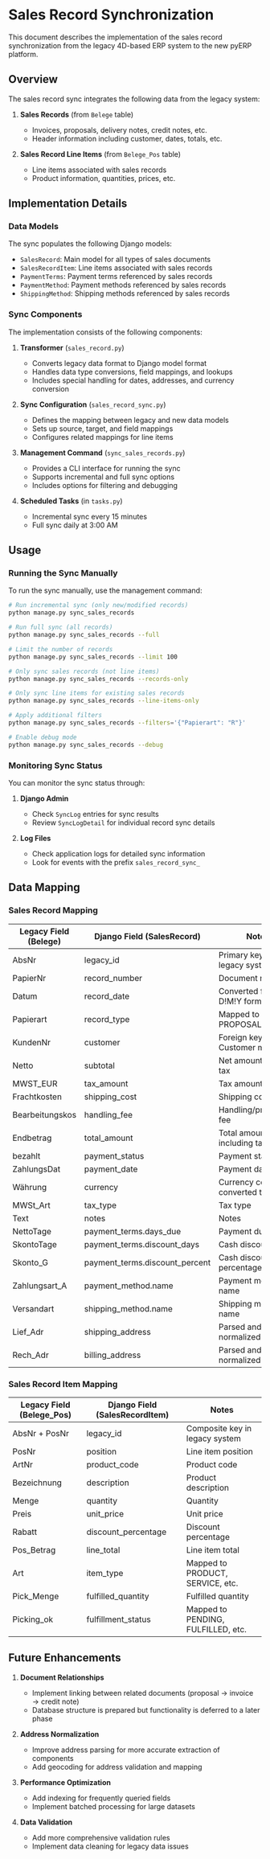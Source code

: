 # Sales Record Synchronization

This document describes the implementation of the sales record synchronization from the legacy 4D-based ERP system to the new pyERP platform.

## Overview

The sales record sync integrates the following data from the legacy system:

1. **Sales Records** (from `Belege` table)
   - Invoices, proposals, delivery notes, credit notes, etc.
   - Header information including customer, dates, totals, etc.

2. **Sales Record Line Items** (from `Belege_Pos` table)
   - Line items associated with sales records
   - Product information, quantities, prices, etc.

## Implementation Details

### Data Models

The sync populates the following Django models:

- `SalesRecord`: Main model for all types of sales documents
- `SalesRecordItem`: Line items associated with sales records
- `PaymentTerms`: Payment terms referenced by sales records
- `PaymentMethod`: Payment methods referenced by sales records
- `ShippingMethod`: Shipping methods referenced by sales records

### Sync Components

The implementation consists of the following components:

1. **Transformer** (`sales_record.py`)
   - Converts legacy data format to Django model format
   - Handles data type conversions, field mappings, and lookups
   - Includes special handling for dates, addresses, and currency conversion

2. **Sync Configuration** (`sales_record_sync.py`)
   - Defines the mapping between legacy and new data models
   - Sets up source, target, and field mappings
   - Configures related mappings for line items

3. **Management Command** (`sync_sales_records.py`)
   - Provides a CLI interface for running the sync
   - Supports incremental and full sync options
   - Includes options for filtering and debugging

4. **Scheduled Tasks** (in `tasks.py`)
   - Incremental sync every 15 minutes
   - Full sync daily at 3:00 AM

## Usage

### Running the Sync Manually

To run the sync manually, use the management command:

```bash
# Run incremental sync (only new/modified records)
python manage.py sync_sales_records

# Run full sync (all records)
python manage.py sync_sales_records --full

# Limit the number of records
python manage.py sync_sales_records --limit 100

# Only sync sales records (not line items)
python manage.py sync_sales_records --records-only

# Only sync line items for existing sales records
python manage.py sync_sales_records --line-items-only

# Apply additional filters
python manage.py sync_sales_records --filters='{"Papierart": "R"}'

# Enable debug mode
python manage.py sync_sales_records --debug
```

### Monitoring Sync Status

You can monitor the sync status through:

1. **Django Admin**
   - Check `SyncLog` entries for sync results
   - Review `SyncLogDetail` for individual record sync details

2. **Log Files**
   - Check application logs for detailed sync information
   - Look for events with the prefix `sales_record_sync_`

## Data Mapping

### Sales Record Mapping

| Legacy Field (Belege)   | Django Field (SalesRecord)    | Notes                                      |
|-------------------------|-------------------------------|-------------------------------------------|
| AbsNr                   | legacy_id                     | Primary key in legacy system              |
| PapierNr                | record_number                 | Document number                           |
| Datum                   | record_date                   | Converted from D!M!Y format               |
| Papierart               | record_type                   | Mapped to INVOICE, PROPOSAL, etc.         |
| KundenNr                | customer                      | Foreign key to Customer model             |
| Netto                   | subtotal                      | Net amount before tax                     |
| MWST_EUR                | tax_amount                    | Tax amount                                |
| Frachtkosten            | shipping_cost                 | Shipping costs                            |
| Bearbeitungskos         | handling_fee                  | Handling/processing fee                   |
| Endbetrag               | total_amount                  | Total amount including tax                |
| bezahlt                 | payment_status                | Payment status                            |
| ZahlungsDat             | payment_date                  | Payment date                              |
| Währung                 | currency                      | Currency code (DM converted to EUR)       |
| MWSt_Art                | tax_type                      | Tax type                                  |
| Text                    | notes                         | Notes                                     |
| NettoTage               | payment_terms.days_due        | Payment due days                          |
| SkontoTage              | payment_terms.discount_days   | Cash discount days                        |
| Skonto_G                | payment_terms.discount_percent| Cash discount percentage                  |
| Zahlungsart_A           | payment_method.name           | Payment method name                       |
| Versandart              | shipping_method.name          | Shipping method name                      |
| Lief_Adr                | shipping_address              | Parsed and normalized                     |
| Rech_Adr                | billing_address               | Parsed and normalized                     |

### Sales Record Item Mapping

| Legacy Field (Belege_Pos) | Django Field (SalesRecordItem) | Notes                                  |
|---------------------------|--------------------------------|----------------------------------------|
| AbsNr + PosNr             | legacy_id                      | Composite key in legacy system         |
| PosNr                     | position                       | Line item position                     |
| ArtNr                     | product_code                   | Product code                           |
| Bezeichnung               | description                    | Product description                    |
| Menge                     | quantity                       | Quantity                               |
| Preis                     | unit_price                     | Unit price                             |
| Rabatt                    | discount_percentage            | Discount percentage                    |
| Pos_Betrag                | line_total                     | Line item total                        |
| Art                       | item_type                      | Mapped to PRODUCT, SERVICE, etc.       |
| Pick_Menge                | fulfilled_quantity             | Fulfilled quantity                     |
| Picking_ok                | fulfillment_status             | Mapped to PENDING, FULFILLED, etc.     |

## Future Enhancements

1. **Document Relationships**
   - Implement linking between related documents (proposal → invoice → credit note)
   - Database structure is prepared but functionality is deferred to a later phase

2. **Address Normalization**
   - Improve address parsing for more accurate extraction of components
   - Add geocoding for address validation and mapping

3. **Performance Optimization**
   - Add indexing for frequently queried fields
   - Implement batched processing for large datasets

4. **Data Validation**
   - Add more comprehensive validation rules
   - Implement data cleaning for legacy data issues 